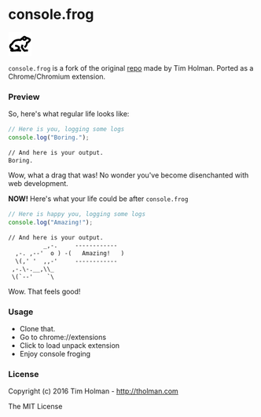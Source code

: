 # console.frog

![GitHub Logo](/icon.png)

`console.frog` is a fork of the original [repo](https://github.com/tholman/console-dot-frog) made by Tim Holman.
Ported as a Chrome/Chromium extension.

### Preview

So, here's what regular life looks like:

```javascript
// Here is you, logging some logs
console.log("Boring.");
```
```
// And here is your output.
Boring.
```

Wow, what a drag that was! No wonder you've become disenchanted with web development.

**NOW!** Here's what your life could be after `console.frog`

```javascript
// Here is happy you, logging some logs
console.log("Amazing!");
```

```
// And here is your output.
          _,-.     ------------
  ,-. ,--'  o ) -(   Amazing!   )
  \(,' '  ,,-'     ------------
 ,-.\-.__,\\_
 \(`--'    `\ 
```

Wow. That feels good!



### Usage

 - Clone that.
 - Go to chrome://extensions
 - Click to load unpack extension
 - Enjoy console froging



### License

Copyright (c) 2016 Tim Holman - http://tholman.com

The MIT License
